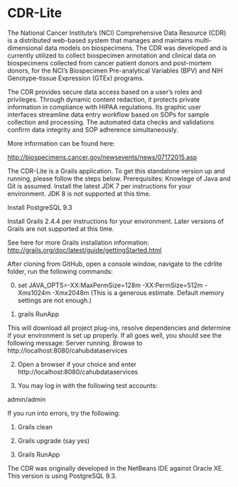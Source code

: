 # CDR-Lite

The National Cancer Institute’s (NCI) Comprehensive Data Resource (CDR) is a distributed web-based system that manages and maintains multi-dimensional data models on biospecimens. The CDR was developed and is currently utilized to collect biospecimen annotation and clinical data on biospecimens collected from cancer patient donors and post-mortem donors, for the NCI’s Biospecimen Pre-analytical Variables (BPV) and NIH Genotype-tissue Expression (GTEx) programs.

The CDR provides secure data access based on a user’s roles and privileges. Through dynamic content redaction, it protects private information in compliance with HIPAA regulations. Its graphic user interfaces streamline data entry workflow based on SOPs for sample collection and processing. The automated data checks and validations confirm data integrity and SOP adherence simultaneously.

More information can be found here:

http://biospecimens.cancer.gov/newsevents/news/07172015.asp

The CDR-Lite is a Grails application. To get this standalone version up and running, please follow the steps below. Prerequisites:
Knowlege of Java and Git is assumed.
Install the latest JDK 7 per instructions for your environment. JDK 8 is not supported at this time.

Install PostgreSQL 9.3

Install Grails 2.4.4 per instructions for your environment. Later versions of Grails are not supported at this time.

See here for more Grails installation information: http://grails.org/doc/latest/guide/gettingStarted.html

After cloning from GitHub, open a console window, navigate to the cdrlite folder, run the following commands:

0) set JAVA_OPTS=-XX:MaxPermSize=128m -XX:PermSize=512m -Xms1024m -Xmx2048m (This is a generous estimate. Default memory settings are not enough.)

1) grails RunApp

This will download all project plug-ins, resolve dependencies and determine if your environment is set up properly. If all goes well, you should see the following message: Server running. Browse to http://localhost:8080/cahubdataservices

2) Open a browser if your choice and enter http://localhost:8080/cahubdataservices

3) You may log in with the following test accounts:

admin/admin

If you run into errors, try the following:

1) Grails clean

2) Grails upgrade (say yes)

3) Grails RunApp

The CDR was originally developed in the NetBeans IDE against Oracle XE. This version is using PostgreSQL 9.3.
